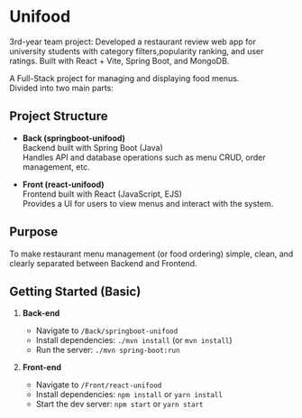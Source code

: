 # Unifood

3rd-year team project: Developed a restaurant review web app for university students with
category filters,popularity ranking, and user ratings.
Built with React + Vite, Spring Boot, and MongoDB.

A Full-Stack project for managing and displaying food menus.  
Divided into two main parts:

## Project Structure

- **Back (springboot-unifood)**  
  Backend built with Spring Boot (Java)  
  Handles API and database operations such as menu CRUD, order management, etc.

- **Front (react-unifood)**  
  Frontend built with React (JavaScript, EJS)  
  Provides a UI for users to view menus and interact with the system.

## Purpose
To make restaurant menu management (or food ordering) simple, clean, and clearly separated between Backend and Frontend.

## Getting Started (Basic)

1. **Back-end**  
   - Navigate to `/Back/springboot-unifood`  
   - Install dependencies: `./mvn install` (or `mvn install`)  
   - Run the server: `./mvn spring-boot:run`

2. **Front-end**  
   - Navigate to `/Front/react-unifood`  
   - Install dependencies: `npm install` or `yarn install`  
   - Start the dev server: `npm start` or `yarn start`
